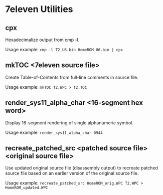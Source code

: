# 7eleven Utilities 

## cpx

Hexadecimalize output from cmp -l. 

Usage example: `cmp -l T2_U6.bin HomeROM_U6.bin | cpx`


## mkTOC \<7eleven source file>

Create Table-of-Contents from full-line comments in source file. 

Usage example: `mkTOC T2.WPC > T2.TOC`


## render_sys11_alpha_char \<16-segment hex word>

Display 16-segment rendering of single alphanumeric symbol. 

Usage example: `render_sys11_alpha_char 0944`


## recreate_patched_src \<patched source file> \<original source file>

Use updated original source file (disassembly output) to recreate
patched source file based on an earlier version of the original source
file. 

Usage example: `recreate_patched_src HomeROM_orig.WPC T2.WPC > HomeROM_updated.WPC`

